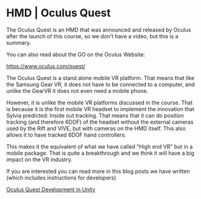 # HMD | Oculus Quest

The Oculus Quest is an HMD that was announced and released by Oculus after the launch of this course, so we don't have a video, but this is a summary. 

You can also read about the GO on the Oculus Website:

https://www.oculus.com/quest/

The Oculus Quest is a stand alone mobile VR platform. That means that like the Samsung Gear VR, it does not have to be connected to a computer, and unlike the GearVR it does not even need a mobile phone.  

However, it is unlike the mobile VR platforms discussed in the course. That is because it is the first mobile VR headset to implement the innovation that Sylvia predicted: Inside out tracking. That means that it can do position tracking (and therefore 6DOF) of the headset without the external cameras used by the Rift and VIVE, but with cameras on the HMD itself. This also allows it to have tracked 6DOF hand controllers. 

This makes it the equivalent of what we have called "High end VR" but in a mobile package. That is quite a breakthrough and we think it will have a big impact on the VR industry. 

If you are interested you can read more in this blog posts we have written (which includes instructions for developers)

[Oculus Quest Development in Unity](https://medium.com/virtual-reality-virtual-people/oculus-quest-development-in-unity-b3bac62fda87)